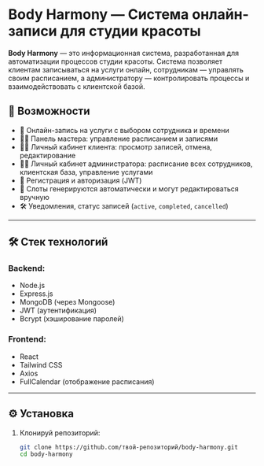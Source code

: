 # Body Harmony — Система онлайн-записи для студии красоты

**Body Harmony** — это информационная система, разработанная для автоматизации процессов студии красоты. Система позволяет клиентам записываться на услуги онлайн, сотрудникам — управлять своим расписанием, а администратору — контролировать процессы и взаимодействовать с клиентской базой.

## 🚀 Возможности

- 📆 Онлайн-запись на услуги с выбором сотрудника и времени
- 👩‍🔧 Панель мастера: управление расписанием и записями
- 🧑‍💻 Личный кабинет клиента: просмотр записей, отмена, редактирование
- 🧑‍💼 Личный кабинет администратора: расписание всех сотрудников, клиентская база, управление услугами
- 🔐 Регистрация и авторизация (JWT)
- 🔄 Слоты генерируются автоматически и могут редактироваться вручную
- 🛠 Уведомления, статус записей (`active`, `completed`, `cancelled`)

---

## 🛠 Стек технологий

### Backend:
- Node.js
- Express.js
- MongoDB (через Mongoose)
- JWT (аутентификация)
- Bcrypt (хэширование паролей)

### Frontend:
- React
- Tailwind CSS
- Axios
- FullCalendar (отображение расписания)

---

## ⚙️ Установка

1. Клонируй репозиторий:
   ```bash
   git clone https://github.com/твой-репозиторий/body-harmony.git
   cd body-harmony
